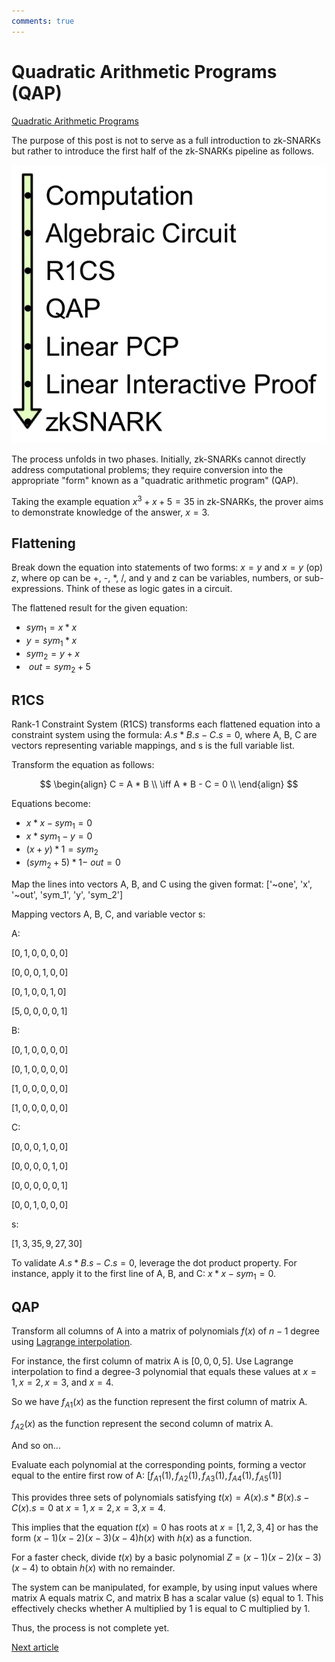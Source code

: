 ```yaml
---
comments: true
---
```


# Quadratic Arithmetic Programs (QAP)

[Quadratic Arithmetic Programs](https://medium.com/@VitalikButerin/quadratic-arithmetic-programs-from-zero-to-hero-f6d558cea649)

The purpose of this post is not to serve as a full introduction to zk-SNARKs but rather to introduce the first half of the zk-SNARKs
pipeline as follows.

![Pipeline image](attachments/pipeline.png)

The process unfolds in two phases. Initially, zk-SNARKs cannot directly address computational problems; they require
conversion into the appropriate "form" known as a "quadratic arithmetic program" (QAP).

Taking the example equation $x^3 + x + 5 = 35$ in zk-SNARKs, the prover aims to demonstrate knowledge of the answer,
$x = 3$.

## Flattening

Break down the equation into statements of two forms: $x = y$ and $x = y$ (op) $z$, where op can be +, -, *, /, and y
and z can be variables, numbers, or sub-expressions. Think of these as logic gates in a circuit.

The flattened result for the given equation:

- $sym_1 = x * x$
- $y = sym_1 * x$
- $sym_2 = y + x$
- $~out = sym_2 + 5$

## R1CS

Rank-1 Constraint System (R1CS) transforms each flattened equation into a constraint system
using the formula: $A . s * B . s - C . s = 0$, where A, B, C are vectors representing variable mappings,
and s is the full variable list.

Transform the equation as follows:

$$
\begin{align}
C = A * B \\
\iff A * B - C = 0 \\
\end{align}
$$

Equations become:

- $x * x - sym_1 = 0$
- $x * sym_1 - y = 0$
- $(x+y)*1 = sym_2$
- $(sym_2 + 5)*1 - ~out = 0$

Map the lines into vectors A, B, and C using the given format: ['~one', 'x', '~out', 'sym_1', 'y', 'sym_2']

Mapping vectors A, B, C, and variable vector s:

A:

$[0, 1, 0, 0, 0, 0]$

$[0, 0, 0, 1, 0, 0]$

$[0, 1, 0, 0, 1, 0]$

$[5, 0, 0, 0, 0, 1]$

B:

$[0, 1, 0, 0, 0, 0]$

$[0, 1, 0, 0, 0, 0]$

$[1, 0, 0, 0, 0, 0]$

$[1, 0, 0, 0, 0, 0]$

C:

$[0, 0, 0, 1, 0, 0]$

$[0, 0, 0, 0, 1, 0]$

$[0, 0, 0, 0, 0, 1]$

$[0, 0, 1, 0, 0, 0]$

s:

$[1, 3, 35, 9, 27, 30]$

To validate $A . s * B . s - C . s = 0$, leverage the dot product property. For instance, apply it to the first line of
A, B, and C: $x * x - sym_1 = 0$.

## QAP

Transform all columns of A into a matrix of polynomials $f(x)$ of $n-1$ degree
using [Lagrange interpolation](../../terms/lagrange_interpolation.md).

For instance, the first column of matrix A is $[0, 0, 0, 5]$. Use Lagrange interpolation to find a degree-3 polynomial
that equals these values at $x=1, x=2, x=3,$ and $x=4$.

So we have $f_{A1}(x)$ as the function represent the first column of matrix A.

$f_{A2}(x)$ as the function represent the second column of matrix A.

And so on...

Evaluate each polynomial at the corresponding points, forming a vector equal to the entire first row of A:
$[f_{A1}(1), f_{A2}(1), f_{A3}(1), f_{A4}(1), f_{A5}(1)]$

This provides three sets of polynomials satisfying $t(x) = A(x).s * B(x).s - C(x).s = 0$ at $x=1, x=2, x=3, x=4$.

This implies that the equation $t(x) = 0$ has roots at $x=[1, 2, 3, 4]$ or has the form $(x-1)(x-2)(x-3)(x-4)h(x)$ with
$h(x)$ as a function.

For a faster check, divide $t(x)$ by a basic polynomial $Z$ = $(x-1)(x-2)(x-3)(x-4)$ to obtain $h(x)$ with no remainder.

The system can be manipulated, for example, by using input values where matrix A equals matrix C, and matrix B has a scalar value (s)
equal to 1. This effectively checks whether A multiplied by 1 is equal to C multiplied by 1.

Thus, the process is not complete yet.

[Next article](../zk-snarks-under-the-hood/zk_snarks_under_the_hood.md)
